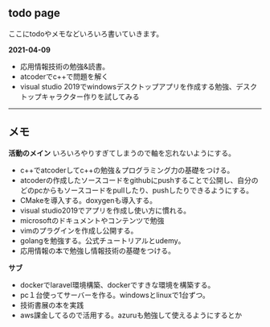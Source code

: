 ## todo page

ここにtodoやメモなどいろいろ書いていきます。

**2021-04-09**
- 応用情報技術の勉強&読書。
- atcoderでc++で問題を解く
- visual studio 2019でwindowsデスクトップアプリを作成する勉強、デスクトップキャラクター作りを試してみる

***

## メモ
**活動のメイン**
いろいろやりすぎてしまうので軸を忘れないようにする。

- c++でatcoderしてc++の勉強＆プログラミング力の基礎をつける。
- atcoderの作成したソースコードをgithubにpushすることで公開し、自分のどのpcからもソースコードをpullしたり、pushしたりできるようにする。
- CMakeを導入する。doxygenも導入する。
- visual studio2019でアプリを作成し使い方に慣れる。
- microsoftのドキュメントやコンテンツで勉強
- vimのプラグインを作成し公開する。
- golangを勉強する。公式チュートリアルとudemy。
- 応用情報の本で勉強し情報技術の基礎をつける。

**サブ**
- dockerでlaravel環境構築、dockerですきな環境を構築する。
- pc１台使ってサーバーを作る。windowsとlinuxで1台ずつ。
- 技術書展の本を実践
- aws課金してるので活用する。azuruも勉強して使えるようにするとか
 

 
 
